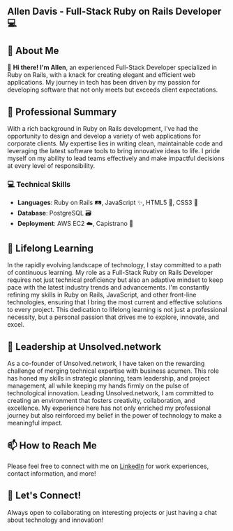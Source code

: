 ## Allen Davis - Full-Stack Ruby on Rails Developer 💻

## 📌 About Me
👋 **Hi there! I'm Allen**, an experienced Full-Stack Developer specialized in Ruby on Rails, with a knack for creating elegant and efficient web applications. My journey in tech has been driven by my passion for developing software that not only meets but exceeds client expectations.

## 🚀 Professional Summary
With a rich background in Ruby on Rails development, I've had the opportunity to design and develop a variety of web applications for corporate clients. My expertise lies in writing clean, maintainable code and leveraging the latest software tools to bring innovative ideas to life. I pride myself on my ability to lead teams effectively and make impactful decisions at every level of responsibility.

### 💻 Technical Skills
- **Languages**: Ruby on Rails 🛤️, JavaScript ✨, HTML5 📄, CSS3 🎨
- **Database**: PostgreSQL 🗃️
- **Deployment**: AWS EC2 ☁️, Capistrano 🚀

## 📘 Lifelong Learning
In the rapidly evolving landscape of technology, I stay committed to a path of continuous learning. My role as a Full-Stack Ruby on Rails Developer requires not just technical proficiency but also an adaptive mindset to keep pace with the latest industry trends and advancements. I'm constantly refining my skills in Ruby on Rails, JavaScript, and other front-line technologies, ensuring that I bring the most current and effective solutions to every project. This dedication to lifelong learning is not just a professional necessity, but a personal passion that drives me to explore, innovate, and excel.

## 💼 Leadership at Unsolved.network
As a co-founder of Unsolved.network, I have taken on the rewarding challenge of merging technical expertise with business acumen. This role has honed my skills in strategic planning, team leadership, and project management, all while keeping my hands firmly on the pulse of technological innovation. Leading Unsolved.network, I am committed to creating an environment that fosters creativity, collaboration, and excellence. My experience here has not only enriched my professional journey but also reinforced my belief in the power of technology to make a meaningful impact.

## 📫 How to Reach Me
Please feel free to connect with me on [LinkedIn](https://www.linkedin.com/in/allendavis2911/) for work experiences, contact information, and more!

## 🤝 Let's Connect!
Always open to collaborating on interesting projects or just having a chat about technology and innovation!
